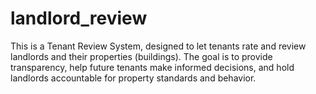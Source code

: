 # landlord_review
This is a Tenant Review System, designed to let tenants rate and review landlords and their properties (buildings). The goal is to provide transparency, help future tenants make informed decisions, and hold landlords accountable for property standards and behavior.
